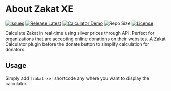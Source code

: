 # About Zakat XE

[![Issues](https://img.shields.io/github/issues/XeCreators/zakat-xe)](https://github.com/XeCreators/zakat-xe/issues)
[![Release Latest](https://img.shields.io/github/v/release/XeCreators/zakat-xe?color=yellowgreen)](https://github.com/XeCreators/zakat-xe/releases/latest)
[![Calculator Demo](https://img.shields.io/badge/ZakatCalculator-Demo-blue)](https://demos.xecreators.pk/zakat-calculator)
![Repo Size](https://img.shields.io/github/repo-size/XeCreators/zakat-xe.svg)
[![License](https://img.shields.io/github/license/XeCreators/zakat-xe)](https://github.com/XeCreators/zakat-xe/blob/master/LICENSE.md)

Calculate Zakat in real-time using silver prices through API. Perfect for organizations that are accepting online donations on their websites. A Zakat Calculator plugin before the donate button to simplify calculation for donators.

## Usage

Simply add `[zakat-xe]` shortcode any where you want to display the calculator. 
